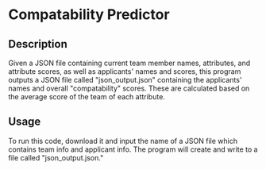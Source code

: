 # Compatability Predictor

## Description

Given a JSON file containing current team member names, attributes, and attribute scores, as well as applicants' names and scores, this program outputs a JSON file called "json_output.json" containing the applicants' names and overall "compatability" scores. These are calculated based on the average score of the team of each attribute. 

## Usage

To run this code, download it and input the name of a JSON file which contains team info and applicant info. The program will create and write to a file called "json_output.json."
